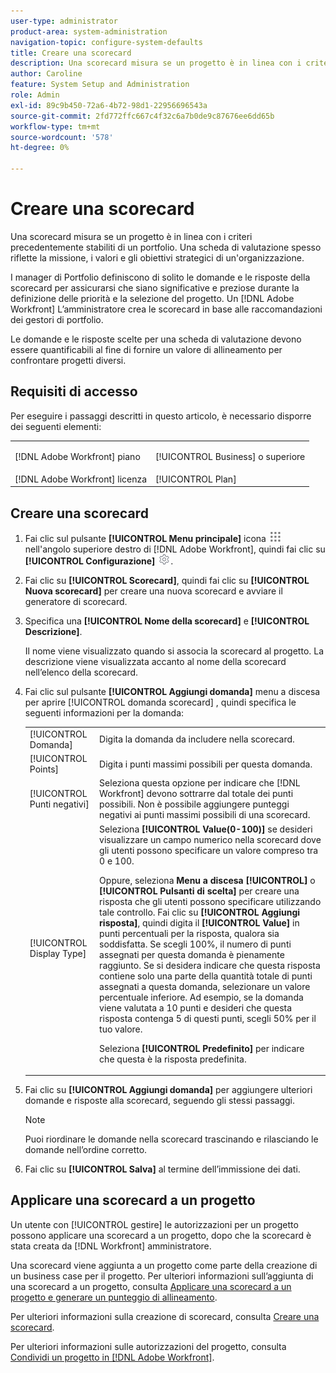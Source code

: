 ```yaml
---
user-type: administrator
product-area: system-administration
navigation-topic: configure-system-defaults
title: Creare una scorecard
description: Una scorecard misura se un progetto è in linea con i criteri precedentemente stabiliti di un portfolio. Una scheda di valutazione spesso riflette la missione, i valori e gli obiettivi strategici di un'organizzazione.I responsabili di Portfolio solitamente definiscono le domande e le risposte della scorecard per assicurarsi che siano significative e preziose durante la definizione delle priorità e la selezione del progetto. Un [!DNL Adobe Workfront] L’amministratore crea le scorecard in base alle raccomandazioni dei gestori di portfolio.
author: Caroline
feature: System Setup and Administration
role: Admin
exl-id: 89c9b450-72a6-4b72-98d1-22956696543a
source-git-commit: 2fd772ffc667c4f32c6a7b0de9c87676ee6dd65b
workflow-type: tm+mt
source-wordcount: '578'
ht-degree: 0%

---
```


# Creare una scorecard

<!--DON'T DELETE, DRAFT OR HIDE THIS ARTICLE. IT IS LINKED TO THE PRODUCT, THROUGH THE CONTEXT SENSITIVE HELP LINKS.-->

Una scorecard misura se un progetto è in linea con i criteri precedentemente stabiliti di un portfolio. Una scheda di valutazione spesso riflette la missione, i valori e gli obiettivi strategici di un&#39;organizzazione.

I manager di Portfolio definiscono di solito le domande e le risposte della scorecard per assicurarsi che siano significative e preziose durante la definizione delle priorità e la selezione del progetto. Un [!DNL Adobe Workfront] L’amministratore crea le scorecard in base alle raccomandazioni dei gestori di portfolio.

Le domande e le risposte scelte per una scheda di valutazione devono essere quantificabili al fine di fornire un valore di allineamento per confrontare progetti diversi.

## Requisiti di accesso

Per eseguire i passaggi descritti in questo articolo, è necessario disporre dei seguenti elementi:

<table style="table-layout:auto"> 
 <col> 
 <col> 
 <tbody> 
  <tr> 
   <td role="rowheader">[!DNL Adobe Workfront] piano</td> 
   <td> <p>[!UICONTROL Business] o superiore</p> </td> 
  </tr> 
  <tr> 
   <td role="rowheader">[!DNL Adobe Workfront] licenza</td> 
   <td>[!UICONTROL Plan]</td> 
  </tr> 
 </tbody> 
</table>

## Creare una scorecard

1. Fai clic sul pulsante **[!UICONTROL Menu principale]** icona ![](assets/main-menu-icon.png) nell&#39;angolo superiore destro di [!DNL Adobe Workfront], quindi fai clic su **[!UICONTROL Configurazione]** ![](assets/gear-icon-settings.png).

1. Fai clic su **[!UICONTROL Scorecard]**, quindi fai clic su **[!UICONTROL Nuova scorecard]** per creare una nuova scorecard e avviare il generatore di scorecard.

1. Specifica una **[!UICONTROL Nome della scorecard]** e **[!UICONTROL Descrizione]**.

   Il nome viene visualizzato quando si associa la scorecard al progetto. La descrizione viene visualizzata accanto al nome della scorecard nell’elenco della scorecard.

1. Fai clic sul pulsante **[!UICONTROL Aggiungi domanda]** menu a discesa per aprire [!UICONTROL domanda scorecard] , quindi specifica le seguenti informazioni per la domanda:

   <table style="table-layout:auto"> 
    <col> 
    <col> 
    <tbody> 
     <tr> 
      <td role="rowheader">[!UICONTROL Domanda]</td> 
      <td>Digita la domanda da includere nella scorecard.</td> 
     </tr> 
     <tr> 
      <td role="rowheader">[!UICONTROL Points]</td> 
      <td>Digita i punti massimi possibili per questa domanda.</td> 
     </tr> 
     <tr> 
      <td role="rowheader">[!UICONTROL Punti negativi]</td> 
      <td>Seleziona questa opzione per indicare che [!DNL Workfront] devono sottrarre dal totale dei punti possibili. Non è possibile aggiungere punteggi negativi ai punti massimi possibili di una scorecard.</td> 
     </tr> 
     <tr> 
      <td role="rowheader">[!UICONTROL Display Type]</td> 
      <td>Seleziona <strong>[!UICONTROL Value(0-100)]</strong> se desideri visualizzare un campo numerico nella scorecard dove gli utenti possono specificare un valore compreso tra 0 e 100.<p>Oppure, seleziona <strong>Menu a discesa [!UICONTROL]</strong> o <strong>[!UICONTROL Pulsanti di scelta]</strong> per creare una risposta che gli utenti possono specificare utilizzando tale controllo. Fai clic su <strong>[!UICONTROL Aggiungi risposta]</strong>, quindi digita il <strong>[!UICONTROL Value]</strong> in punti percentuali per la risposta, qualora sia soddisfatta. Se scegli 100%, il numero di punti assegnati per questa domanda è pienamente raggiunto. Se si desidera indicare che questa risposta contiene solo una parte della quantità totale di punti assegnati a questa domanda, selezionare un valore percentuale inferiore. Ad esempio, se la domanda viene valutata a 10 punti e desideri che questa risposta contenga 5 di questi punti, scegli 50% per il tuo valore.</p>
      <p>Seleziona <strong>[!UICONTROL Predefinito]</strong> per indicare che questa è la risposta predefinita.</strong></p>
     </tr> 
    </tbody> 
   </table>

1. Fai clic su **[!UICONTROL Aggiungi domanda]** per aggiungere ulteriori domande e risposte alla scorecard, seguendo gli stessi passaggi.

   >[!NOTE]
   >
   >Puoi riordinare le domande nella scorecard trascinando e rilasciando le domande nell’ordine corretto.

1. Fai clic su **[!UICONTROL Salva]** al termine dell’immissione dei dati.

## Applicare una scorecard a un progetto

Un utente con [!UICONTROL gestire] le autorizzazioni per un progetto possono applicare una scorecard a un progetto, dopo che la scorecard è stata creata da [!DNL Workfront] amministratore.

Una scorecard viene aggiunta a un progetto come parte della creazione di un business case per il progetto. Per ulteriori informazioni sull’aggiunta di una scorecard a un progetto, consulta [Applicare una scorecard a un progetto e generare un punteggio di allineamento](../../../manage-work/projects/define-a-business-case/apply-scorecard-to-project-to-generate-alignment-score.md).

Per ulteriori informazioni sulla creazione di scorecard, consulta [Creare una scorecard](#create-a-scorecard).

Per ulteriori informazioni sulle autorizzazioni del progetto, consulta [Condividi un progetto in [!DNL Adobe Workfront]](../../../workfront-basics/grant-and-request-access-to-objects/share-a-project.md).
